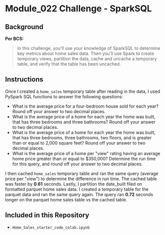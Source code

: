 # Module_022 Challenge - SparkSQL
## Background
**Per BCS:**
> In this challenge, you'll use your knowledge of SparkSQL to determine key metrics about home sales data. Then you'll use Spark to create temporary views, partition the data, cache and uncache a temporary table, and verify that the table has been uncached.

## Instructions

Once I created a `home_sales` temporary table after reading in the data, I used PySpark SQL functions to answer the following questions:
* What is the average price for a four-bedroom house sold for each year? Round off your answer to two decimal places.
 * What is the average price of a home for each year the home was built, that has three bedrooms and three bathrooms? Round off your answer to two decimal places.
 * What is the average price of a home for each year the home was built, that has three bedrooms, three bathrooms, two floors, and is greater than or equal to 2,000 square feet? Round off your answer to two decimal places.
 * What is the average price of a home per "view" rating having an average home price greater than or equal to $350,000? Determine the run time for this query, and round off your answer to two decimal places.

I then cached `home_sales` temporary table and ran the same query (average price per "view") to determine the difference in run time. The cached table was faster by **0.61** seconds.
Lastly, I partition the date_built filed on formatted parquet home sales data. I created a temporary table for the parquet data and ran the same query again. The query ran **0.72** seconds longer on the parquet home sales table vs the cached table.

## Included in this Repository
* `Home_Sales_starter_code_colab.ipynb`